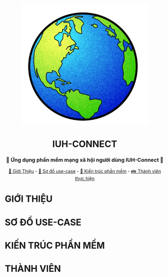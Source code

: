 <div align="center">
    <img src="./image/logo_app.png" width=400>
    <h1>IUH-CONNECT</h1>
    <h3>💏 Ứng dụng phần mềm mạng xã hội người dùng IUH-Connect 💑</h3>
	<p align="center">
		<a href="#giới-thiệu">📘 Giới Thiệu</a> -
		<a href="#sơ-đồ-use-case">📑 Sơ đồ use-case</a> -
		<a href="#kiến-trúc-phần-mềm">📐 Kiến trúc phần mềm</a> - 
		<a href="#thành-viên">👪 Thành viên thực hiện</a>
	</p>
</div>

# GIỚI THIỆU

# SƠ ĐỒ USE-CASE

# KIẾN TRÚC PHẦN MỀM

# THÀNH VIÊN
